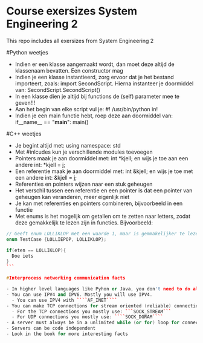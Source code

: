 Course exersizes System Engineering 2
===============

This repo includes all exersizes from System Engineering 2



#Python weetjes

- Indien er een klasse aangemaakt wordt, dan moet deze altijd de klassenaam bevatten. Een constructor mag
- Indien je een klasse instantieerd, zorg ervoor dat je het bestand importeert, zoals: import SecondScript. Hierna instanteer je doormiddel van: SecondScript.SecondScript()
- In een klasse dien je altijd bij functions de (self) parameter mee te geven!!!
- Aan het begin van elke script vul je: #! /usr/bin/python in!
- Indien je een main functie hebt, roep deze aan doormiddel van: if__name__ == "__main__": main()



#C++ weetjes

- Je begint altijd met: using namespace: std
- Met #inlcudes kun je verschillende modules toevoegen
- Pointers maak je aan doormiddel met: int *kjell; en wijs je toe aan een andere int: *kjell = j;
- Een referentie maak je aan doormiddel met: int &kjell; en wijs je toe met een andere int: &kjell = j;
- Referenties en pointers wijzen naar een stuk geheugen
- Het verschil tussen een referentie en een pointer is dat een pointer van geheugen kan veranderen, meer eigenlijk niet
- Je kan met referenties en pointers combineren, bijvoorbeeld in een functie
- Met enums is het mogelijk om getallen om te zetten naar letters, zodat deze gemakkelijk te lezen zijn in functies. Bijvoorbeeld:

````c++
// Geeft enum LOLLIKLOP met een waarde 1, maar is gemmakelijker te lezen voor een programmeur.
enum TestCase {LOLLIEPOP, LOLLIKLOP};

if(eten == LOLLIKLOP){
  Doe iets
}
```

#Interprocess networking communication facts

- In higher level languages like Pyhon or Java, you don't need to do all the underlying functions for making a correct TCP/IP connection
- You can use IPV4 and IPV6. Mostly you will use IPV4.
  - You can use IPV4 with ````AF_INET````
- You can make TCP connections for stream oriented (reliable) connections, or UDP for datagram (unreliable) data connections.
  - For the TCP connections you mostly use: ```SOCK_STREAM```
  - For UDP connections you mostly use: ````SOCK_DGRAM````
- A server must always be in a unlimited while (or for) loop for connecting to other sockets
- Servers can be code independent
- Look in the book for more interesting facts
